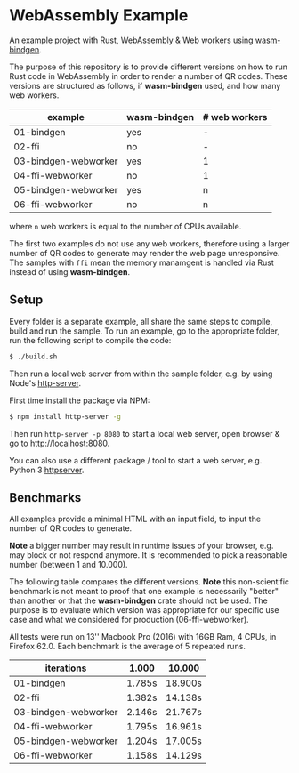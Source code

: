# WebAssembly Example

An example project with Rust, WebAssembly & Web workers using [wasm-bindgen](https://rustwasm.github.io/wasm-bindgen/).

The purpose of this repository is to provide different versions on how to run Rust code in WebAssembly in order to render a number of QR codes. These versions are structured as follows, if **wasm-bindgen** used, and how many web workers.

| example              | wasm-bindgen | # web workers |
| -------------------- | ------------ | ------------- |
| 01-bindgen           |          yes |             - |
| 02-ffi               |           no |             - |
| 03-bindgen-webworker |          yes |             1 |
| 04-ffi-webworker     |           no |             1 |
| 05-bindgen-webworker |          yes |             n |
| 06-ffi-webworker     |           no |             n |

where `n` web workers is equal to the number of CPUs available.

The first two examples do not use any web workers, therefore using a larger number of QR codes to generate may render the web page unresponsive. The samples with `ffi` mean the memory manamgent is handled via Rust instead of using **wasm-bindgen**.


## Setup

Every folder is a separate example, all share the same steps to compile, build and run the sample. To run an example, go to the appropriate folder, run the following script to compile the code:

```bash
$ ./build.sh
```

Then run a local web server from within the sample folder, e.g. by using Node's [http-server](https://www.npmjs.com/package/http-server).

First time install the package via NPM:

```bash
$ npm install http-server -g
```

Then run `http-server -p 8080` to start a local web server, open browser & go to http://localhost:8080.

You can also use a different package / tool to start a web server, e.g. Python 3 [httpserver](https://pypi.org/project/httpserver/).


## Benchmarks

All examples provide a minimal HTML with an input field, to input the number of QR codes to generate.

**Note** a bigger number may result in runtime issues of your browser, e.g. may block or not respond anymore. It is recommended to pick a reasonable number (between 1 and 10.000).

The following table compares the different versions. **Note** this non-scientific benchmark is not meant to proof that one example is necessarily "better" than another or that the **wasm-bindgen** crate should not be used. The purpose is to evaluate which version was appropriate for our specific use case and what we considered for production (06-ffi-webworker).

All tests were run on 13'' Macbook Pro (2016) with 16GB Ram, 4 CPUs, in Firefox 62.0. Each benchmark is the average of 5 repeated runs.

| iterations           |     1.000 |    10.000 |
|--------------------- | --------- | --------- |
| 01-bindgen           |    1.785s |   18.900s |
| 02-ffi               |    1.382s |   14.138s |
| 03-bindgen-webworker |    2.146s |   21.767s |
| 04-ffi-webworker     |    1.795s |   16.961s |
| 05-bindgen-webworker |    1.204s |   17.005s |
| 06-ffi-webworker     |    1.158s |   14.129s |
